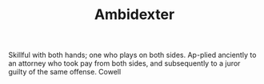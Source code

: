 ---
title: Ambidexter
permalink: "/definitions/ambidexter.html"
body: Skillful with both hands; one who plays on both sides. Ap-plied anciently to
  an attorney who took pay from both sides, and subsequently to a juror guilty of
  the same offense. Cowell
published_at: '2018-07-07'
layout: post
---
